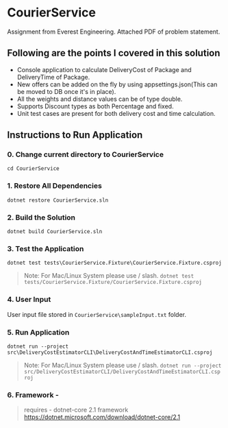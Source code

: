 # CourierService
 Assignment from Everest Engineering.
 Attached PDF of problem statement.
 ## Following are the points I covered in this solution
 * Console application to calculate DeliveryCost of Package and DeliveryTime of Package.
 * New offers can be added on the fly by using appsettings.json(This can be moved to DB once it's in place).
 * All the weights and distance values can be of type double.
 * Supports Discount types as both Percentage and fixed.
 * Unit test cases are present for both delivery cost and time calculation.


## Instructions to Run Application
### 0. Change current directory to CourierService
`cd CourierService`

### 1. Restore All Dependencies 
`dotnet restore CourierService.sln`

### 2. Build the Solution
`dotnet build CourierService.sln`

### 3. Test the Application
`dotnet test tests\CourierService.Fixture\CourierService.Fixture.csproj`
> Note: For Mac/Linux System please use / slash.
`dotnet test tests/CourierService.Fixture/CourierService.Fixture.csproj`

### 4. User Input
User input file stored in `CourierService\sampleInput.txt` folder.

### 5. Run Application
`dotnet run --project src\DeliveryCostEstimatorCLI\DeliveryCostAndTimeEstimatorCLI.csproj`
> Note: For Mac/Linux System please use / slash.
`dotnet run --project src/DeliveryCostEstimatorCLI/DeliveryCostAndTimeEstimatorCLI.csproj`

### 6. Framework - 
> requires - dotnet-core 2.1 framework
> <br>
> https://dotnet.microsoft.com/download/dotnet-core/2.1
